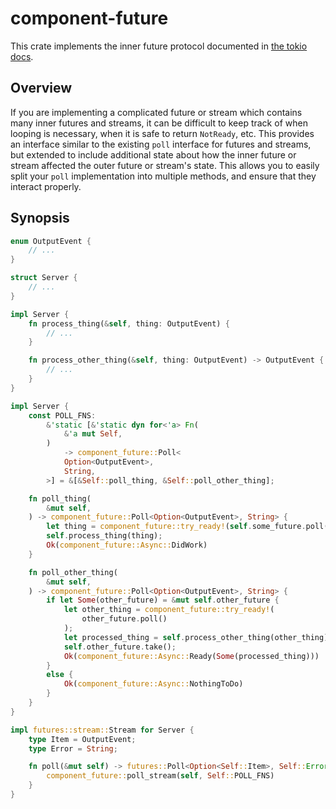 # component-future

This crate implements the inner future protocol documented in
[the tokio docs](https://tokio.rs/docs/futures/getting_asynchronous/).

## Overview

If you are implementing a complicated future or stream which contains many
inner futures and streams, it can be difficult to keep track of when looping
is necessary, when it is safe to return `NotReady`, etc. This provides an
interface similar to the existing `poll` interface for futures and streams,
but extended to include additional state about how the inner future or stream
affected the outer future or stream's state. This allows you to easily split
your `poll` implementation into multiple methods, and ensure that they
interact properly.

## Synopsis

```rust
enum OutputEvent {
    // ...
}

struct Server {
    // ...
}

impl Server {
    fn process_thing(&self, thing: OutputEvent) {
        // ...
    }

    fn process_other_thing(&self, thing: OutputEvent) -> OutputEvent {
        // ...
    }
}

impl Server {
    const POLL_FNS:
        &'static [&'static dyn for<'a> Fn(
            &'a mut Self,
        )
            -> component_future::Poll<
            Option<OutputEvent>,
            String,
        >] = &[&Self::poll_thing, &Self::poll_other_thing];

    fn poll_thing(
        &mut self,
    ) -> component_future::Poll<Option<OutputEvent>, String> {
        let thing = component_future::try_ready!(self.some_future.poll());
        self.process_thing(thing);
        Ok(component_future::Async::DidWork)
    }

    fn poll_other_thing(
        &mut self,
    ) -> component_future::Poll<Option<OutputEvent>, String> {
        if let Some(other_future) = &mut self.other_future {
            let other_thing = component_future::try_ready!(
                other_future.poll()
            );
            let processed_thing = self.process_other_thing(other_thing);
            self.other_future.take();
            Ok(component_future::Async::Ready(Some(processed_thing)))
        }
        else {
            Ok(component_future::Async::NothingToDo)
        }
    }
}

impl futures::stream::Stream for Server {
    type Item = OutputEvent;
    type Error = String;

    fn poll(&mut self) -> futures::Poll<Option<Self::Item>, Self::Error> {
        component_future::poll_stream(self, Self::POLL_FNS)
    }
}
```
